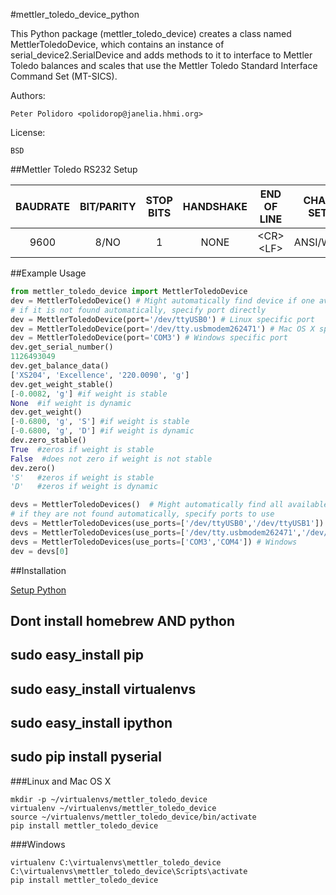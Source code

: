 #mettler_toledo_device_python

This Python package (mettler\_toledo\_device) creates a class named
MettlerToledoDevice, which contains an instance of
serial\_device2.SerialDevice and adds methods to it to interface to
Mettler Toledo balances and scales that use the Mettler Toledo
Standard Interface Command Set (MT-SICS).

Authors:

    Peter Polidoro <polidorop@janelia.hhmi.org>

License:

    BSD

##Mettler Toledo RS232 Setup

| BAUDRATE | BIT/PARITY | STOP BITS | HANDSHAKE | END OF LINE  | CHAR SET | CONTINUOUS MODE |
| :-:      | :-:        | :-:       | :-:       | :-:          | :-:      | :-:             |
| 9600     | 8/NO       | 1         | NONE      | \<CR\>\<LF\> | ANSI/WIN | OFF             |

##Example Usage


```python
from mettler_toledo_device import MettlerToledoDevice
dev = MettlerToledoDevice() # Might automatically find device if one available
# if it is not found automatically, specify port directly
dev = MettlerToledoDevice(port='/dev/ttyUSB0') # Linux specific port
dev = MettlerToledoDevice(port='/dev/tty.usbmodem262471') # Mac OS X specific port
dev = MettlerToledoDevice(port='COM3') # Windows specific port
dev.get_serial_number()
1126493049
dev.get_balance_data()
['XS204', 'Excellence', '220.0090', 'g']
dev.get_weight_stable()
[-0.0082, 'g'] #if weight is stable
None  #if weight is dynamic
dev.get_weight()
[-0.6800, 'g', 'S'] #if weight is stable
[-0.6800, 'g', 'D'] #if weight is dynamic
dev.zero_stable()
True  #zeros if weight is stable
False  #does not zero if weight is not stable
dev.zero()
'S'   #zeros if weight is stable
'D'   #zeros if weight is dynamic
```

```python
devs = MettlerToledoDevices()  # Might automatically find all available devices
# if they are not found automatically, specify ports to use
devs = MettlerToledoDevices(use_ports=['/dev/ttyUSB0','/dev/ttyUSB1']) # Linux
devs = MettlerToledoDevices(use_ports=['/dev/tty.usbmodem262471','/dev/tty.usbmodem262472']) # Mac OS X
devs = MettlerToledoDevices(use_ports=['COM3','COM4']) # Windows
dev = devs[0]
```

##Installation

[Setup Python](https://github.com/janelia-pypi/python_setup)

## Dont install homebrew AND python
## sudo easy_install pip
## sudo easy_install virtualenvs
## sudo easy_install ipython

## sudo pip install pyserial

###Linux and Mac OS X

```shell
mkdir -p ~/virtualenvs/mettler_toledo_device
virtualenv ~/virtualenvs/mettler_toledo_device
source ~/virtualenvs/mettler_toledo_device/bin/activate
pip install mettler_toledo_device
```

###Windows

```shell
virtualenv C:\virtualenvs\mettler_toledo_device
C:\virtualenvs\mettler_toledo_device\Scripts\activate
pip install mettler_toledo_device
```
